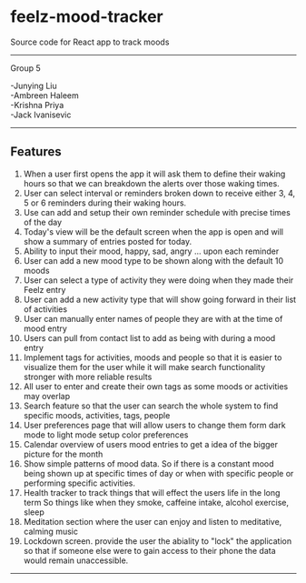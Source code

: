 # feelz-mood-tracker

Source code for React app to track moods

---

Group 5

-Junying Liu  
-Ambreen Haleem  
-Krishna Priya  
-Jack Ivanisevic

---

## Features

1. When a user first opens the app it will ask them to define their waking hours so that we can breakdown the alerts over those waking times.
2. User can select interval or reminders broken down to receive either 3, 4, 5 or 6 reminders during their waking hours.
3. Use can add and setup their own reminder schedule with precise times of the day
4. Today's view will be the default screen when the app is open and will show a summary of entries posted for today.
5. Ability to input their mood, happy, sad, angry ... upon each reminder
6. User can add a new mood type to be shown along with the default 10 moods
7. User can select a type of activity they were doing when they made their Feelz entry
8. User can add a new activity type that will show going forward in their list of activities
9. User can manually enter names of people they are with at the time of mood entry
10. Users can pull from contact list to add as being with during a mood entry
11. Implement tags for activities, moods and people so that it is easier to visualize them for the user while it will make search functionality stronger with more reliable results
12. All user to enter and create their own tags as some moods or activities may overlap
13. Search feature so that the user can search the whole system to find specific moods, activities, tags, people
14. User preferences page that will allow users to change them form dark mode to light mode setup color preferences
15. Calendar overview of users mood entries to get a idea of the bigger picture for the month
16. Show simple patterns of mood data. So if there is a constant mood being shown up at specific times of day or when with specific people or performing specific activities.
17. Health tracker to track things that will effect the users life in the long term So things like when they smoke, caffeine intake, alcohol exercise, sleep
18. Meditation section where the user can enjoy and listen to meditative, calming music
19. Lockdown screen. provide the user the abiality to "lock" the application so that if someone else were to gain access to their phone the data would remain unaccessible.

---

